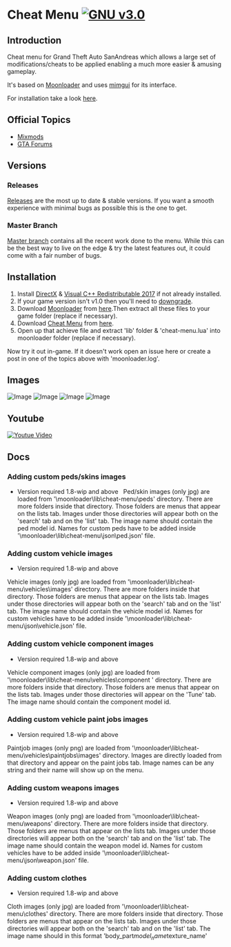 # Cheat Menu      [![GNU v3.0](https://img.shields.io/badge/license-GNU-blue.svg?style=flat)](https://github.com/inanahammad/Cheat-Menu/blob/master/LICENSE)

## Introduction

Cheat menu for Grand Theft Auto SanAndreas which allows a large set of modifications/cheats to be applied enabling a much more easier & amusing gameplay.

It's based on [Moonloader](https://gtaforums.com/topic/890987-moonloader/) and uses [mimgui](https://github.com/THE-FYP/mimgui) for its interface.

For installation take a look [here](https://github.com/inanahammad/Cheat-Menu/wiki/Installation).
## Official Topics

- [Mixmods](https://forum.mixmods.com.br/f5-scripts-codigos/t1777-lua-cheat-menu)
- [GTA Forums](https://gtaforums.com/topic/930023-mooncheat-menu/)


## Versions

### Releases
[Releases](https://github.com/inanahammad/Cheat-Menu/releases) are the most up to date & stable versions. If you want a smooth experience with minimal bugs as possible this is the one to get.

### Master Branch
[Master branch](https://github.com/inanahammad/Cheat-Menu) contains all the recent work done to the menu. While this can be the best way to live on the edge & try the latest features out, it could come with a fair number of bugs.


## Installation

1. Install [DirectX](https://www.microsoft.com/en-us/download/details.aspx?id=35) &  [Visual C++ Redistributable 2017](https://aka.ms/vs/16/release/vc_redist.x86.exe) if not already installed.
2. If your game version isn't v1.0 then you'll need to [downgrade](https://gtaforums.com/topic/927016-san-andreas-downgrader/).
3. Download [Moonloader](https://gtaforums.com/topic/890987-moonloader/) from [here](https://blast.hk/moonloader/files/moonloader-027.0-preview2.zip).Then extract all these files to your game folder (replace if necessary).
4. Download [Cheat Menu](https://forum.mixmods.com.br/f5-scripts-codigos/t1777-lua-cheat-menu) from [here](https://github.com/inanahammad/Cheat-Menu/releases).
5. Open up that achieve file and extract 'lib' folder & 'cheat-menu.lua' into moonloader folder (replace if necessary).

Now try it out in-game. If it doesn't work open an issue here or create a post in one of the topics above with 'moonloader.log'.


## Images
![Image](https://i.imgur.com/zY2ij0V.jpg)
![Image](https://i.imgur.com/YLSjCQM.jpg)
![Image](https://i.imgur.com/tz4FsNj.jpg)
![Image](https://i.imgur.com/9JWR9fa.jpg)


## Youtube
[![Youtue Video](https://img.youtube.com/vi/XF1bhn74s2M/0.jpg)](https://www.youtube.com/watch?v=XF1bhn74s2M)


## Docs

### Adding custom peds/skins images
- Version required 1.8-wip and above
 
Ped/skin images (only jpg) are loaded from '\moonloader\lib\cheat-menu\peds\' directory. There are more folders inside that directory. Those folders are menus that appear on the lists tab. Images under those directories will appear both on the 'search' tab and on the 'list' tab. The image name should contain the ped model id. Names for custom peds have to be added inside '\moonloader\lib\cheat-menu\json\ped.json' file.

### Adding custom vehicle images 
- Version required 1.8-wip and above

Vehicle images (only jpg) are loaded from '\moonloader\lib\cheat-menu\vehicles\images\' directory. There are more folders inside that directory. Those folders are menus that appear on the lists tab. Images under those directories will appear both on the 'search' tab and on the 'list' tab. The image name should contain the vehicle model id. Names for custom vehicles have to be added inside '\moonloader\lib\cheat-menu\json\vehicle.json' file.

### Adding custom vehicle component images 
- Version required 1.8-wip and above

Vehicle component images (only jpg) are loaded from '\moonloader\lib\cheat-menu\vehicles\component \' directory. There are more folders inside that directory. Those folders are menus that appear on the lists tab. Images under those directories will appear on the 'Tune' tab. The image name should contain the component model id.

### Adding custom vehicle paint jobs images
- Version required 1.8-wip and above

Paintjob images (only png) are loaded from '\moonloader\lib\cheat-menu\vehicles\paintjobs\images\' directory. Images are directly loaded from that directory and appear on the paint jobs tab. Image names can be any string and their name will show up on the menu.

### Adding custom weapons images
- Version required 1.8-wip and above

Weapon images (only png) are loaded from '\moonloader\lib\cheat-menu\weapons\' directory. There are more folders inside that directory. Those folders are menus that appear on the lists tab. Images under those directories will appear both on the 'search' tab and on the 'list' tab. The image name should contain the weapon model id. Names for custom vehicles have to be added inside '\moonloader\lib\cheat-menu\json\weapon.json' file.

### Adding custom clothes
- Version required 1.8-wip and above

Cloth images (only jpg) are loaded from '\moonloader\lib\cheat-menu\clothes\' directory. There are more folders inside that directory. Those folders are menus that appear on the lists tab. Images under those directories will appear both on the 'search' tab and on the 'list' tab. The image name should in this format 'body_part$model_name$texture_name'
